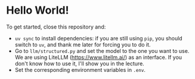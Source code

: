 # Hello World!

To get started, close this repository and:

- `uv sync` to install dependencies: if you are still using `pip`, you should switch to `uv`, and thank me later for forcing you to do it.
- Go to `llm/structured.py` and set the model to the one you want to use. We are using LiteLLM (https://www.litellm.ai/) as an interface. If you don't know how to use it, I'll show you in the lecture.
- Set the corresponding environment variables in `.env`.
